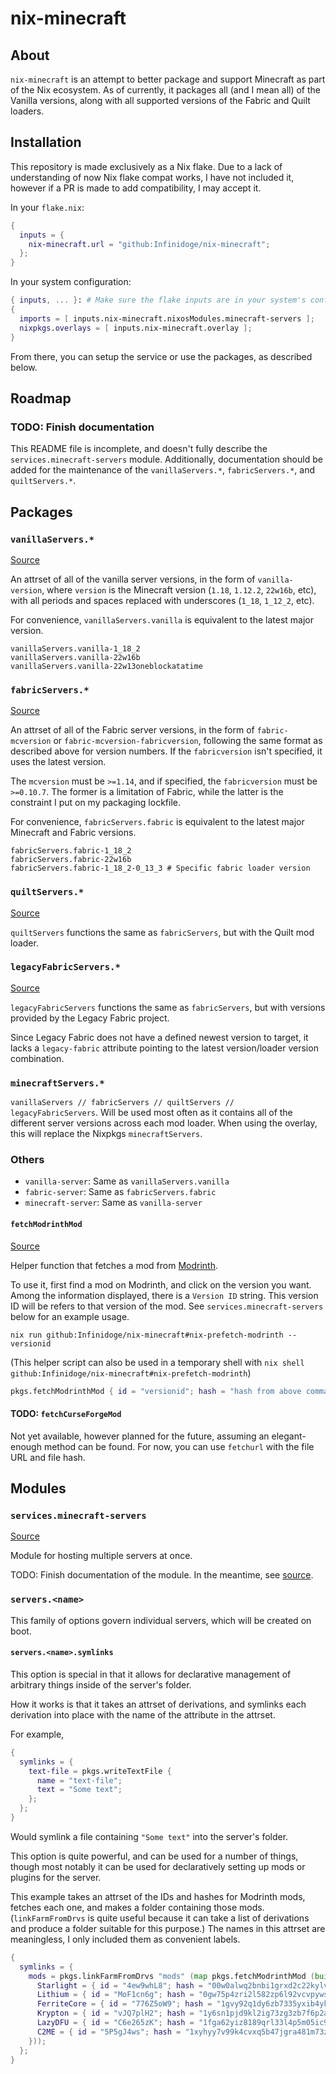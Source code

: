 # nix-minecraft

## About

`nix-minecraft` is an attempt to better package and support Minecraft as part of the Nix ecosystem. As of currently, it packages all (and I mean all) of the Vanilla versions, along with all supported versions of the Fabric and Quilt loaders.

## Installation

This repository is made exclusively as a Nix flake. Due to a lack of understanding of now Nix flake compat works, I have not included it, however if a PR is made to add compatibility, I may accept it.

In your `flake.nix`:
```nix
{
  inputs = {
    nix-minecraft.url = "github:Infinidoge/nix-minecraft";
  };
}
```

In your system configuration:
```nix
{ inputs, ... }: # Make sure the flake inputs are in your system's config
{
  imports = [ inputs.nix-minecraft.nixosModules.minecraft-servers ];
  nixpkgs.overlays = [ inputs.nix-minecraft.overlay ];
}
```

From there, you can setup the service or use the packages, as described below.

## Roadmap

### TODO: Finish documentation

This README file is incomplete, and doesn't fully describe the `services.minecraft-servers` module.
Additionally, documentation should be added for the maintenance of the `vanillaServers.*`, `fabricServers.*`, and `quiltServers.*`.

## Packages

### `vanillaServers.*`
[Source](./pkgs/minecraft-servers)

An attrset of all of the vanilla server versions, in the form of `vanilla-version`, where `version` is the Minecraft version (`1.18`, `1.12.2`, `22w16b`, etc), with all periods and spaces replaced with underscores (`1_18`, `1_12_2`, etc).

For convenience, `vanillaServers.vanilla` is equivalent to the latest major version.

```
vanillaServers.vanilla-1_18_2
vanillaServers.vanilla-22w16b
vanillaServers.vanilla-22w13oneblockatatime
```

### `fabricServers.*`
[Source](./pkgs/fabric-servers)

An attrset of all of the Fabric server versions, in the form of `fabric-mcversion` or `fabric-mcversion-fabricversion`, following the same format as described above for version numbers. If the `fabricversion` isn't specified, it uses the latest version.

The `mcversion` must be `>=1.14`, and if specified, the `fabricversion` must be `>=0.10.7`. The former is a limitation of Fabric, while the latter is the constraint I put on my packaging lockfile.

For convenience, `fabricServers.fabric` is equivalent to the latest major Minecraft and Fabric versions.

```
fabricServers.fabric-1_18_2
fabricServers.fabric-22w16b
fabricServers.fabric-1_18_2-0_13_3 # Specific fabric loader version
```

### `quiltServers.*`
[Source](./pkgs/quilt-servers)

`quiltServers` functions the same as `fabricServers`, but with the Quilt mod loader.

### `legacyFabricServers.*`

[Source](./pkgs/legacy-fabric-servers)

`legacyFabricServers` functions the same as `fabricServers`, but with versions provided by the Legacy Fabric project.

Since Legacy Fabric does not have a defined newest version to target, it lacks a `legacy-fabric` attribute pointing to the latest version/loader version combination.

### `minecraftServers.*`

`vanillaServers // fabricServers // quiltServers // legacyFabricServers`. Will be used most often as it contains all of the different server versions across each mod loader. When using the overlay, this will replace the Nixpkgs `minecraftServers`.

### Others

* `vanilla-server`: Same as `vanillaServers.vanilla`
* `fabric-server`: Same as `fabricServers.fabric`
* `minecraft-server`: Same as `vanilla-server`

#### `fetchModrinthMod`
[Source](./pkgs/helpers/fetchModrinthMod.nix)

Helper function that fetches a mod from [Modrinth](https://modrinth.com/).

To use it, first find a mod on Modrinth, and click on the version you want. Among the information displayed, there is a `Version ID` string. This version ID will be refers to that version of the mod. See `services.minecraft-servers` below for an example usage.

```shell
nix run github:Infinidoge/nix-minecraft#nix-prefetch-modrinth -- versionid
```

(This helper script can also be used in a temporary shell with `nix shell github:Infinidoge/nix-minecraft#nix-prefetch-modrinth`)

```nix
pkgs.fetchModrinthMod { id = "versionid"; hash = "hash from above command"; }
```

#### TODO: `fetchCurseForgeMod`

Not yet available, however planned for the future, assuming an elegant-enough method can be found. For now, you can use `fetchurl` with the file URL and file hash.

## Modules

### `services.minecraft-servers`
[Source](./modules/minecraft-servers.nix)

Module for hosting multiple servers at once.

TODO: Finish documentation of the module. In the meantime, see [source](./modules/minecraft-servers.nix).

### `servers.<name>`

This family of options govern individual servers, which will be created on boot.

#### `servers.<name>.symlinks`

This option is special in that it allows for declarative management of arbitrary things inside of the server's folder.

How it works is that it takes an attrset of derivations, and symlinks each derivation into place with the name of the attribute in the attrset.

For example,

```nix
{
  symlinks = {
    text-file = pkgs.writeTextFile {
      name = "text-file";
      text = "Some text";
    };
  };
}
```

Would symlink a file containing `"Some text"` into the server's folder.

This option is quite powerful, and can be used for a number of things, though most notably it can be used for declaratively setting up mods or plugins for the server.

This example takes an attrset of the IDs and hashes for Modrinth mods, fetches each one, and makes a folder containing those mods. (`linkFarmFromDrvs` is quite useful because it can take a list of derivations and produce a folder suitable for this purpose.) The names in this attrset are meaningless, I only included them as convenient labels.

```nix
{
  symlinks = {
    mods = pkgs.linkFarmFromDrvs "mods" (map pkgs.fetchModrinthMod (builtins.attrValues {
      Starlight = { id = "4ew9whL8"; hash = "00w0alwq2bnbi1grxd2c22kylv93841k8dh0d5501cl57j7p0hgb"; };
      Lithium = { id = "MoF1cn6g"; hash = "0gw75p4zri2l582zp6l92vcvpywsqafhzc5a61jcpgasjsp378v1"; };
      FerriteCore = { id = "776Z5oW9"; hash = "1gvy92q1dy6zb7335yxib4ykbqrdvfxwwb2a40vrn7gkkcafh6dh"; };
      Krypton = { id = "vJQ7plH2"; hash = "1y6sn1pjd9kl2ig73zg3zb7f6p2a36sa9f7gjzawrpnp0q6az4cf"; };
      LazyDFU = { id = "C6e265zK"; hash = "1fga62yiz8189qrl33l4p5m05ic90dda3y9bg7iji6z97p4js8mj"; };
      C2ME = { id = "5P5gJ4ws"; hash = "1xyhyy7v99k4cvxq5b47jgra481m73zx025ylps0kjlwx7b90jkh"; };
    }));
  };
}
```
